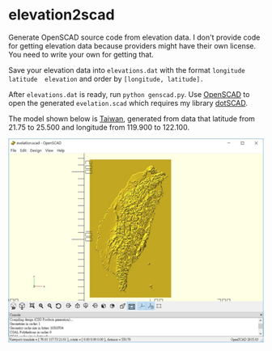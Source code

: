 # elevation2scad

Generate OpenSCAD source code from elevation data. I don't provide code for getting elevation data because providers might have their own license. You need to write your own for getting that.

Save your elevation data into `elevations.dat` with the format `longitude  latitude  elevation` and order by `[longitude, latitude].`

After `elevations.dat` is ready, run `python genscad.py`. Use [OpenSCAD](https://www.openscad.org/) to open the generated `evelation.scad` which requires my library [dotSCAD](https://github.com/JustinSDK/dotSCAD). 

The model shown below is [Taiwan](https://www.google.com.tw/maps/place/%E5%8F%B0%E7%81%A3/@23.4696098,117.8348042,7z/data=!3m1!4b1!4m5!3m4!1s0x346ef3065c07572f:0xe711f004bf9c5469!8m2!3d23.69781!4d120.960515), generated from data that latitude from 21.75 to 25.500 and longitude from 119.900 to 122.100.

![Taiwan](images/Taiwan.JPG)
